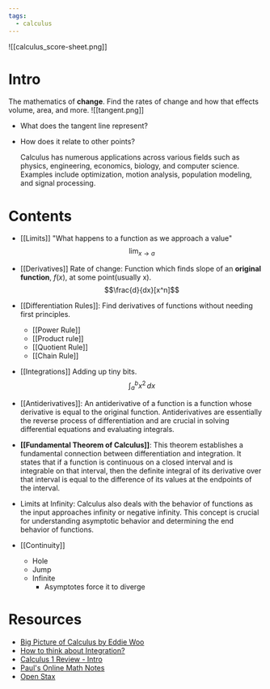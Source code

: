 ```yaml
---
tags:
  - calculus
---
```

![[calculus_score-sheet.png]]
# Intro
The mathematics of **change**. Find the rates of change and how that effects volume, area, and more.
![[tangent.png]]
- What does the tangent line represent?
- How does it relate to other points?
  
  Calculus has numerous applications across various fields such as physics, engineering, economics, biology, and computer science. Examples include optimization, motion analysis, population modeling, and signal processing.
# Contents
- [[Limits]]
  "What happens to a function as we approach a value"
  $$\lim_{x \to a} $$
- [[Derivatives]]
  Rate of change:
  Function which finds slope of an **original function**, $f(x)$, at some point(usually x).
  $$\frac{d}{dx}[x^n]$$
  
- [[Differentiation Rules]]: 
  Find derivatives of functions without needing first principles. 
	- [[Power Rule]]
	- [[Product rule]]
	- [[Quotient Rule]]
	- [[Chain Rule]]
	  
- [[Integrations]]
  Adding up tiny bits.
  $$\int_{a}^{b} x^2 \,dx$$
- [[Antiderivatives]]: 
  An antiderivative of a function is a function whose derivative is equal to the original function. Antiderivatives are essentially the reverse process of differentiation and are crucial in solving differential equations and evaluating integrals.
- **[[Fundamental Theorem of Calculus]]**: 
  This theorem establishes a fundamental connection between differentiation and integration. It states that if a function is continuous on a closed interval and is integrable on that interval, then the definite integral of its derivative over that interval is equal to the difference of its values at the endpoints of the interval.
- Limits at Infinity: 
  Calculus also deals with the behavior of functions as the input approaches infinity or negative infinity. This concept is crucial for understanding asymptotic behavior and determining the end behavior of functions.
- [[Continuity]]
	- Hole
	- Jump
	- Infinite
		- Asymptotes force it to diverge
# Resources
- [Big Picture of Calculus by Eddie Woo](https://www.youtube.com/watch?v=tt2DGYOi3hc&ab_channel=EddieWoo)
- [How to think about Integration?](https://www.youtube.com/watch?v=MwVBzE7Z5gw&t=329s&ab_channel=MathTheWorld)
- [Calculus 1 Review - Intro](https://www.youtube.com/watch?v=GiCojsAWRj0&ab_channel=TheOrganicChemistryTutor)
- [Paul's Online Math Notes](https://tutorial.math.lamar.edu/Problems/CalcI/CalcI.aspx)
- [Open Stax](https://openstax.org/books/calculus-volume-1/pages/2-3-the-limit-laws)